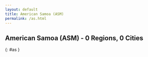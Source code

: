 ```yaml
---
layout: default
title: American Samoa (ASM)
permalink: /as.html
---
```



## American Samoa (ASM) - 0 Regions, 0 Cities
{: #as }






 

